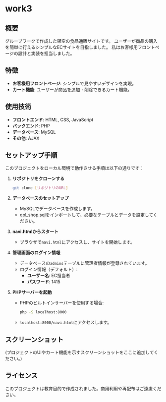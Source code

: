 # work3

## 概要
グループワークで作成した架空の食品通販サイトです。
ユーザーが商品の購入を簡単に行えるシンプルなECサイトを目指しました。
私はお客様用フロントページの設計と実装を担当しました。

## 特徴
- **お客様用フロントページ**: シンプルで見やすいデザインを実現。
- **カート機能**: ユーザーが商品を追加・削除できるカート機能。

## 使用技術
- **フロントエンド**: HTML, CSS, JavaScript
- **バックエンド**: PHP
- **データベース**: MySQL
- **その他**: AJAX

## セットアップ手順
このプロジェクトをローカル環境で動作させる手順は以下の通りです：

1. **リポジトリをクローンする**
   ```bash
   git clone [リポジトリのURL]
   ```

2. **データベースのセットアップ**
   - MySQLでデータベースを作成します。
   - qol_shop.sqlをインポートして、必要なテーブルとデータを設定してください。

3. **navi.htmlからスタート**
   - ブラウザで`navi.html`にアクセスし、サイトを開始します。

4. **管理画面のログイン情報**
   - データベースの`admins`テーブルに管理者情報が登録されています。
   - ログイン情報（デフォルト）:
     - **ユーザー名**: EC担当者
     - **パスワード**: 1415

5. **PHPサーバーを起動**
   - PHPのビルトインサーバーを使用する場合:
     ```bash
     php -S localhost:8000
     ```
   - `localhost:8000/navi.html`にアクセスします。

## スクリーンショット
(プロジェクトのUIやカート機能を示すスクリーンショットをここに追加してください。)

## ライセンス
このプロジェクトは教育目的で作成されました。商用利用や再配布はご遠慮ください。

